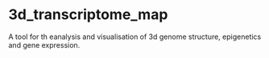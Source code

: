 # 3d_transcriptome_map
A tool for th eanalysis and visualisation of 3d genome structure, epigenetics and gene expression.
